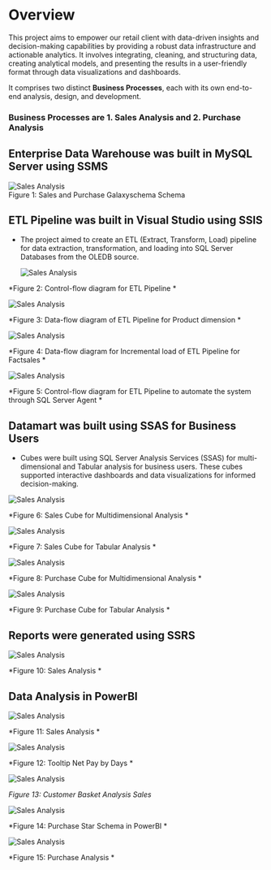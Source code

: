 # Overview
This project aims to empower our retail client with data-driven insights and decision-making capabilities by providing a robust data infrastructure and actionable analytics. It involves integrating, cleaning, and structuring data, creating analytical models, and presenting the results in a user-friendly format through data visualizations and dashboards.

It comprises two distinct **Business Processes**, each with its own end-to-end analysis, design, and development.
### Business Processes are 1. Sales Analysis and 2. Purchase Analysis

## Enterprise Data Warehouse was built in MySQL Server using SSMS
  ![Sales Analysis](https://github.com/sshahidul29/Sales-and-Procurement-Data-Integration-and-Analytics-Framework/blob/main/Figures/Galaxyschema.PNG)  
Figure 1: Sales and Purchase Galaxyschema Schema

## ETL Pipeline was built in Visual Studio using SSIS
- The project aimed to create an ETL (Extract, Transform, Load) pipeline for data extraction, transformation, and loading into SQL Server Databases from the OLEDB source.
  
  ![Sales Analysis](https://github.com/sshahidul29/Sales-and-Procurement-Data-Integration-and-Analytics-Framework/blob/main/Figures/SalesCETL.PNG)

 *Figure 2: Control-flow diagram for ETL Pipeline *

  ![Sales Analysis](https://github.com/sshahidul29/Sales-and-Procurement-Data-Integration-and-Analytics-Framework/blob/main/Figures/Product.PNG)

 *Figure 3: Data-flow diagram of ETL Pipeline for Product dimension *

 ![Sales Analysis](https://github.com/sshahidul29/Sales-and-Procurement-Data-Integration-and-Analytics-Framework/blob/main/Figures/SalesETL.PNG)

*Figure 4: Data-flow diagram for Incremental load of ETL Pipeline for Factsales *

![Sales Analysis](https://github.com/sshahidul29/Sales-and-Procurement-Data-Integration-and-Analytics-Framework/blob/main/Figures/Control.PNG)

*Figure 5: Control-flow diagram for ETL Pipeline to automate the system through SQL Server Agent *

## Datamart was built using SSAS for Business Users
- Cubes were built using SQL Server Analysis Services (SSAS) for multi-dimensional and Tabular analysis for business users. These cubes supported interactive dashboards and data visualizations for informed decision-making.

 ![Sales Analysis](https://github.com/sshahidul29/Sales-and-Procurement-Data-Integration-and-Analytics-Framework/blob/main/Figures/SalesM.PNG)

*Figure 6: Sales Cube for Multidimensional Analysis *

 ![Sales Analysis](https://github.com/sshahidul29/Sales-and-Procurement-Data-Integration-and-Analytics-Framework/blob/main/Figures/salesTab.PNG)

*Figure 7: Sales Cube for Tabular Analysis *

![Sales Analysis](https://github.com/sshahidul29/Sales-and-Procurement-Data-Integration-and-Analytics-Framework/blob/main/Figures/PurchaseM.PNG)

*Figure 8: Purchase Cube for Multidimensional Analysis *

 ![Sales Analysis](https://github.com/sshahidul29/Sales-and-Procurement-Data-Integration-and-Analytics-Framework/blob/main/Figures/PurchaseTab.PNG)

*Figure 9: Purchase Cube for Tabular Analysis *

## Reports were generated using SSRS

 ![Sales Analysis](https://github.com/sshahidul29/Sales-and-Procurement-Data-Integration-and-Analytics-Framework/blob/main/Figures/ReportS.PNG)

*Figure 10: Sales Analysis *

## Data Analysis in PowerBI

 ![Sales Analysis](https://github.com/sshahidul29/Sales-and-Procurement-Data-Integration-and-Analytics-Framework/blob/main/Figures/SalesPB1.PNG)

*Figure 11: Sales Analysis *

 ![Sales Analysis](https://github.com/sshahidul29/Sales-and-Procurement-Data-Integration-and-Analytics-Framework/blob/main/Figures/SalesPB2.PNG)

*Figure 12: Tooltip Net Pay by Days *

 ![Sales Analysis](https://github.com/sshahidul29/Sales-and-Procurement-Data-Integration-and-Analytics-Framework/blob/main/Figures/SalesPB4.PNG)

*Figure 13: Customer Basket Analysis Sales*

 ![Sales Analysis](https://github.com/sshahidul29/Sales-and-Procurement-Data-Integration-and-Analytics-Framework/blob/main/Figures/PurchaseModel.PNG)

*Figure 14: Purchase Star Schema in PowerBI *

 ![Sales Analysis](https://github.com/sshahidul29/Sales-and-Procurement-Data-Integration-and-Analytics-Framework/blob/main/Figures/PurchasePB.PNG)

*Figure 15: Purchase Analysis *

